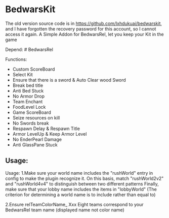 # BedwarsKit
The old version source code is in https://github.com/lxhdukuai/bedwarskit, and I have forgotten the recovery password for this account, so I cannot access it again.
A Simple Addon for BedwarsRel, let you keep your Kit in the game

Depend: # BedwarsRel

Functions:
- Custom ScoreBoard
- Select Kit
- Ensure that there is a sword & Auto Clear wood Sword
- Break bed title
- Anti Bed Stuck
- No Armor Drop
- Team Enchant
- FoodLevel Lock
- Game ScoreBoard
- Seize resources on kill
- No Swords break
- Respawn Delay & Respawn Title
- Armor LevelUp & Keep Armor Level
- No EnderPearl Damage
- Anti GlassPane Stuck

## Usage:
Usage:
1.Make sure your world name includes the "rushWorld" entry in config to make the plugin recognize it.
On this basis, match "rushWorld2v2" and "rushWorld4v4" to distinguish between two different patterns
Finally, make sure that your lobby name includes the items in "lobbyWorld"
(The criterion for determining a world name is to include rather than equal to)

2.Ensure relTeamColorName_ Xxx Eight teams correspond to your BedwarsRel team name
(displayed name not color name)
